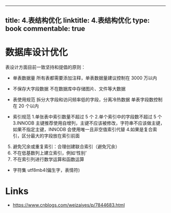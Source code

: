 
---
title: 4.表结构优化
linktitle: 4.表结构优化
type: book
commentable: true
---

# 数据库设计优化

表设计方面目前一致坚持和提倡的原则：

- 单表数据量
  所有表都需要添加注释，单表数据量建议控制在 3000 万以内

- 不保存大字段数据
  不在数据库中存储图片、文件等大数据

- 表使用规范
  拆分大字段和访问频率低的字段，分离冷热数据
  单表字段数控制在 20 个以内

- 索引规范 1.单张表中索引数量不超过 5 个 2.单个索引中的字段数不超过 5 个
  3.INNODB 主键推荐使用自增列，主键不应该被修改，字符串不应该做主键，
  如果不指定主键，INNODB 会使用唯一且非空值索引代替 4.如果是复合索引，区分最大的字段放在索引前面

5. 避免冗余或重复索引：合理创建联合索引（避免冗余）
6. 不在低基数列上建立索引，例如‘性别’
7. 不在索引列进行数学运算和函数运算

- 字符集 utf8mb4(偏生字，表情符)

# Links

- https://www.cnblogs.com/weizaiyes/p/7844683.html

    